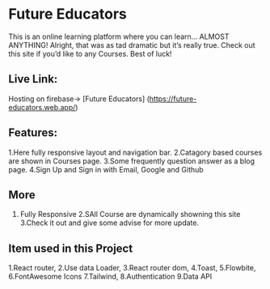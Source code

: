 # Future Educators

This is an online learning platform where you can learn… ALMOST ANYTHING! Alright, that was as tad dramatic but it’s really true. Check out this site if you’d like to any Courses. Best of luck!

## Live Link:

Hosting on firebase-> [Future Educators] (https://future-educators.web.app/)

## Features:

1.Here fully responsive layout and navigation bar.
2.Catagory based courses are shown in Courses page.
3.Some frequently question answer as a blog page.
4.Sign Up and Sign in with Email, Google and Github

## More

1. Fully Responsive
   2.SAll Course are dynamically showning this site
   3.Check it out and give some advise for more update.

## Item used in this Project

1.React router,
2.Use data Loader,
3.React router dom,
4.Toast,
5.Flowbite,
6.FontAwesome Icons
7.Tailwind,
8.Authentication
9.Data API
